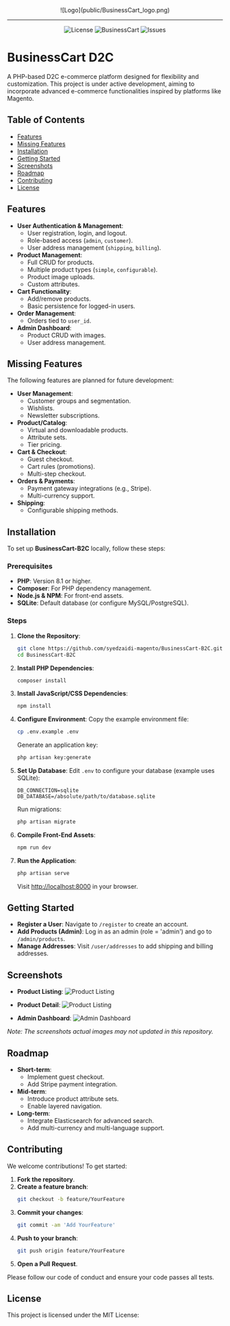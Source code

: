 <div align="center">

<a href="http://localhost:8000" style="display: inline-flex; align-items: center; gap: 8px; text-decoration: none;">
![Logo](public/BusinessCart_logo.png)
</a>

---

![License](https://img.shields.io/badge/License-MIT-blue.svg)
![BusinessCart](https://img.shields.io/badge/BusinessCart-1.x-teal.svg)
![Issues](https://img.shields.io/github/issues/syedzaidi-magento/BusinessCart-B2C)

</div>

# BusinessCart D2C
A PHP-based D2C e-commerce platform designed for flexibility and customization. This project is under active development, aiming to incorporate advanced e-commerce functionalities inspired by platforms like Magento.

## Table of Contents
- [Features](#features)
- [Missing Features](#missing-features)
- [Installation](#installation)
- [Getting Started](#getting-started)
- [Screenshots](#screenshots)
- [Roadmap](#roadmap)
- [Contributing](#contributing)
- [License](#license)

## Features
- **User Authentication & Management**:
  - User registration, login, and logout.
  - Role-based access (`admin`, `customer`).
  - User address management (`shipping`, `billing`).
- **Product Management**:
  - Full CRUD for products.
  - Multiple product types (`simple`, `configurable`).
  - Product image uploads.
  - Custom attributes.
- **Cart Functionality**:
  - Add/remove products.
  - Basic persistence for logged-in users.
- **Order Management**:
  - Orders tied to `user_id`.
- **Admin Dashboard**:
  - Product CRUD with images.
  - User address management.

## Missing Features
The following features are planned for future development:
- **User Management**:
  - Customer groups and segmentation.
  - Wishlists.
  - Newsletter subscriptions.
- **Product/Catalog**:
  - Virtual and downloadable products.
  - Attribute sets.
  - Tier pricing.
- **Cart & Checkout**:
  - Guest checkout.
  - Cart rules (promotions).
  - Multi-step checkout.
- **Orders & Payments**:
  - Payment gateway integrations (e.g., Stripe).
  - Multi-currency support.
- **Shipping**:
  - Configurable shipping methods.

## Installation
To set up **BusinessCart-B2C** locally, follow these steps:

### Prerequisites
- **PHP**: Version 8.1 or higher.
- **Composer**: For PHP dependency management.
- **Node.js & NPM**: For front-end assets.
- **SQLite**: Default database (or configure MySQL/PostgreSQL).

### Steps
1. **Clone the Repository**:
   ```bash
   git clone https://github.com/syedzaidi-magento/BusinessCart-B2C.git
   cd BusinessCart-B2C
   ```

2. **Install PHP Dependencies**:
   ```bash
   composer install
   ```

3. **Install JavaScript/CSS Dependencies**:
   ```bash
   npm install
   ```

4. **Configure Environment**:
   Copy the example environment file:
   ```bash
   cp .env.example .env
   ```
   Generate an application key:
   ```bash
   php artisan key:generate
   ```

5. **Set Up Database**:
   Edit `.env` to configure your database (example uses SQLite):
   ```env
   DB_CONNECTION=sqlite
   DB_DATABASE=/absolute/path/to/database.sqlite
   ```
   Run migrations:
   ```bash
   php artisan migrate
   ```

6. **Compile Front-End Assets**:
   ```bash
   npm run dev
   ```

7. **Run the Application**:
   ```bash
   php artisan serve
   ```
   Visit [http://localhost:8000](http://localhost:8000) in your browser.

## Getting Started
- **Register a User**: Navigate to `/register` to create an account.
- **Add Products (Admin)**: Log in as an admin (role = 'admin') and go to `/admin/products`.
- **Manage Addresses**: Visit `/user/addresses` to add shipping and billing addresses.

## Screenshots
- **Product Listing**:
  ![Product Listing](public/Product_list.png)

- **Product Detail**:
  ![Product Listing](public/Product_show.png)


- **Admin Dashboard**:
  ![Admin Dashboard](public/Dashboard.png)

*Note: The screenshots actual images may not updated in this repository.*

## Roadmap
- **Short-term**:
  - Implement guest checkout.
  - Add Stripe payment integration.
- **Mid-term**:
  - Introduce product attribute sets.
  - Enable layered navigation.
- **Long-term**:
  - Integrate Elasticsearch for advanced search.
  - Add multi-currency and multi-language support.

## Contributing
We welcome contributions! To get started:

1. **Fork the repository**.
2. **Create a feature branch**:
   ```bash
   git checkout -b feature/YourFeature
   ```
3. **Commit your changes**:
   ```bash
   git commit -am 'Add YourFeature'
   ```
4. **Push to your branch**:
   ```bash
   git push origin feature/YourFeature
   ```
5. **Open a Pull Request**.

Please follow our code of conduct and ensure your code passes all tests.

## License
This project is licensed under the MIT License:
